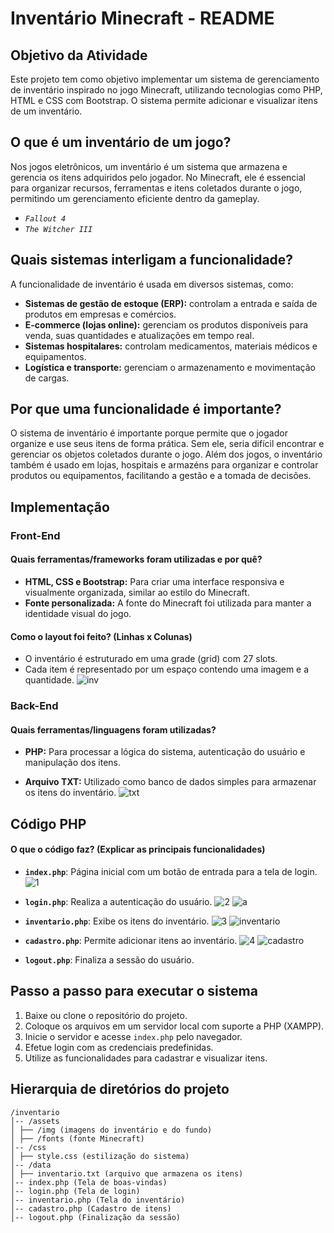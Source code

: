 # Inventário Minecraft - README

## Objetivo da Atividade
Este projeto tem como objetivo implementar um sistema de gerenciamento de inventário inspirado no jogo Minecraft, utilizando tecnologias como PHP, HTML e CSS com Bootstrap. O sistema permite adicionar e visualizar itens de um inventário.

## O que é um inventário de um jogo?
Nos jogos eletrônicos, um inventário é um sistema que armazena e gerencia os itens adquiridos pelo jogador. No Minecraft, ele é essencial para organizar recursos, ferramentas e itens coletados durante o jogo, permitindo um gerenciamento eficiente dentro da gameplay.
- *`Fallout 4`*
- *`The Witcher III`*

## Quais sistemas interligam a funcionalidade?
A funcionalidade de inventário é usada em diversos sistemas, como:
- **Sistemas de gestão de estoque (ERP):** controlam a entrada e saída de produtos em empresas e comércios.
- **E-commerce (lojas online):** gerenciam os produtos disponíveis para venda, suas quantidades e atualizações em tempo real.
- **Sistemas hospitalares:** controlam medicamentos, materiais médicos e equipamentos.
- **Logística e transporte:** gerenciam o armazenamento e movimentação de cargas.

## Por que uma funcionalidade é importante?
O sistema de inventário é importante porque permite que o jogador organize e use seus itens de forma prática. Sem ele, seria difícil encontrar e gerenciar os objetos coletados durante o jogo.
Além dos jogos, o inventário também é usado em lojas, hospitais e armazéns para organizar e controlar produtos ou equipamentos, facilitando a gestão e a tomada de decisões.


## Implementação
### Front-End
#### Quais ferramentas/frameworks foram utilizadas e por quê?
- **HTML, CSS e Bootstrap:** Para criar uma interface responsiva e visualmente organizada, similar ao estilo do Minecraft.
- **Fonte personalizada:** A fonte do Minecraft foi utilizada para manter a identidade visual do jogo.

#### Como o layout foi feito? (Linhas x Colunas)
- O inventário é estruturado em uma grade (grid) com 27 slots.
- Cada item é representado por um espaço contendo uma imagem e a quantidade.
![inv](https://github.com/user-attachments/assets/a906bd9d-eae3-4b37-a4db-fd51df6831f8)




### Back-End
#### Quais ferramentas/linguagens foram utilizadas?
- **PHP:** Para processar a lógica do sistema, autenticação do usuário e manipulação dos itens.
 


- **Arquivo TXT:** Utilizado como banco de dados simples para armazenar os itens do inventário.
   ![txt](https://github.com/user-attachments/assets/79aa2e82-9387-4a60-b2ed-85f1c8605d09)


## Código PHP
#### O que o código faz? (Explicar as principais funcionalidades)
- **`index.php`**: Página inicial com um botão de entrada para a tela de login.
  ![1](https://github.com/user-attachments/assets/60b8ec5e-b74a-4a0c-aeb7-a089ea0006f5)
  
- **`login.php`**: Realiza a autenticação do usuário.
  ![2](https://github.com/user-attachments/assets/374f57f4-0ce1-4662-9b98-e7fbb4ca8c59) ![a](https://github.com/user-attachments/assets/cb2d09c4-c3d2-46a4-98f5-2a194fde0ab0)

- **`inventario.php`**: Exibe os itens do inventário.
  ![3](https://github.com/user-attachments/assets/72c2171b-98d5-4147-a734-b9a6a8b8b4d9) ![inventario](https://github.com/user-attachments/assets/0be271d7-4162-462a-8ca0-04f277c5cf7d)

- **`cadastro.php`**: Permite adicionar itens ao inventário.
 ![4](https://github.com/user-attachments/assets/46cbcd9c-98fe-456e-962f-589c55acf6d8) ![cadastro](https://github.com/user-attachments/assets/23bf8d18-37b1-49be-8fab-42442b8ea781)
  
- **`logout.php`**: Finaliza a sessão do usuário.

## Passo a passo para executar o sistema
1. Baixe ou clone o repositório do projeto.
2. Coloque os arquivos em um servidor local com suporte a PHP (XAMPP).
3. Inicie o servidor e acesse `index.php` pelo navegador.
4. Efetue login com as credenciais predefinidas.
5. Utilize as funcionalidades para cadastrar e visualizar itens.

## Hierarquia de diretórios do projeto
```
/inventario
│-- /assets
│ ├── /img (imagens do inventário e do fundo)
│ ├── /fonts (fonte Minecraft)
│-- /css
│ ├── style.css (estilização do sistema)
│-- /data
│ ├── inventario.txt (arquivo que armazena os itens)
│-- index.php (Tela de boas-vindas)
│-- login.php (Tela de login)
│-- inventario.php (Tela do inventário)
│-- cadastro.php (Cadastro de itens)
│-- logout.php (Finalização da sessão)
```
